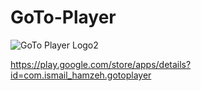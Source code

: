 # GoTo-Player

![GoTo Player Logo2](https://github.com/ismail-hamzeh/GoTo-Player/assets/35361145/5e8b4e9b-1eb8-4efb-ac5b-228cc86be536)

https://play.google.com/store/apps/details?id=com.ismail_hamzeh.gotoplayer
